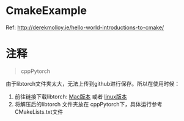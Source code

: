 # CmakeExample
Ref: 
http://derekmolloy.ie/hello-world-introductions-to-cmake/

# 注释
>cppPytorch

由于libtorch文件夹太大，无法上传到github进行保存。所以在使用时候：
1. 前往链接下载libtorch: [Mac版本](https://download.pytorch.org/libtorch/nightly/cpu/libtorch-macos-latest.zip) 或者 [linux版本](https://download.pytorch.org/libtorch/nightly/cpu/libtorch-shared-with-deps-latest.zip)
2. 将解压后的libtorch 文件夹放在 cppPytorch下，具体运行参考CMakeLists.txt文件
